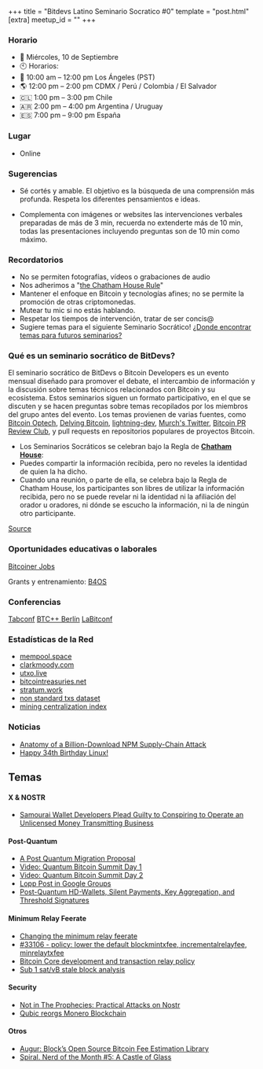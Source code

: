 +++
title = "Bitdevs Latino Seminario Socratico #0"
template = "post.html"
[extra]
meetup_id = ""
+++

### Horario

- 📅 Miércoles, 10 de Septiembre
- 🕙 Horarios:
 - 🌴 10:00 am – 12:00 pm Los Ángeles (PST)
 - 🌎 12:00 pm – 2:00 pm CDMX / Perú / Colombia / El Salvador
 - 🇨🇱 1:00 pm – 3:00 pm Chile
 - 🇦🇷 2:00 pm – 4:00 pm Argentina / Uruguay
 - 🇪🇸 7:00 pm – 9:00 pm España

### Lugar
- Online 


### Sugerencias
- Sé cortés y amable. El objetivo es la búsqueda de una comprensión más profunda.
Respeta los diferentes pensamientos e ideas.

- Complementa con imágenes or websites las intervenciones verbales preparadas de más de 3 min, recuerda no extenderte más de 10 min, todas las presentaciones incluyendo preguntas son de 10 min como máximo.

### Recordatorios
- No se permiten fotografías, vídeos o grabaciones de audio
- Nos adherimos a "[the Chatham House Rule](https://www.chathamhouse.org/about-us/chatham-house-rule)"
- Mantener el enfoque en Bitcoin y tecnologías afines; no se permite la promoción de otras criptomonedas.
- Mutear tu mic si no estás hablando. 
- Respetar los tiempos de intervención, tratar de ser concis@
- Sugiere temas para el siguiente Seminario Socrático! [¿Donde encontrar temas para futuros seminarios?](/about/find-topics)


### Qué es un seminario socrático de BitDevs?

El seminario socrático de BitDevs o Bitcoin Developers es un evento mensual diseñado para promover el debate, el intercambio de información y la discusión sobre temas técnicos relacionados con Bitcoin y su ecosistema. Estos seminarios siguen un formato participativo, en el que se discuten y se hacen preguntas sobre temas recopilados por los miembros del grupo antes del evento.
Los temas provienen de varias fuentes, como [Bitcoin Optech](https://bitcoinops.org/en/publications/), [Delving Bitcoin](https://lists.linuxfoundation.org/pipermail/bitcoin-dev/), [lightning-dev](https://lists.linuxfoundation.org/pipermail/lightning-dev/), [Murch's Twitter](https://twitter.com/murchandamus), [Bitcoin PR Review Club](https://bitcoincore.reviews/), y pull requests en repositorios populares de proyectos Bitcoin.


- Los Seminarios Socráticos se celebran bajo la Regla de **[Chatham House](https://www.chathamhouse.org/about-us/chatham-house-rule)**:
- Puedes compartir la información recibida, pero no reveles la identidad de quien la ha dicho.
- Cuando una reunión, o parte de ella, se celebra bajo la Regla de Chatham House, los participantes son libres de utilizar la información recibida, pero no se puede revelar ni la identidad ni la afiliación del orador u oradores, ni dónde se escucho la información, ni la de ningún otro participante.

[Source](https://bitdevs.org/running-a-great-socratic-seminar/)


### Oportunidades educativas o laborales
[Bitcoiner Jobs](https://bitcoinerjobs.com/) 

Grants y entrenamiento: [B4OS](B4os.dev)

### Conferencias
[Tabconf](https://7.tabconf.com/)
[BTC++ Berlín](https://btcplusplus.dev/conf/berlin25)
[LaBitconf](https://labitconf.com/)


### Estadísticas de la Red
- [mempool.space](https://mempool.space/)
- [clarkmoody.com](https://bitcoin.clarkmoody.com/dashboard/)
- [utxo.live](https://utxo.live/)
- [bitcointreasuries.net](https://bitcointreasuries.net/)
- [stratum.work](https://stratum.work/)
- [non standard txs dataset](https://bitcoin-data.github.io/non-standard-transactions/)
- [mining centralization index](https://mainnet.observer/charts/mining-pools-centralization-index-with-proxy-pools/?c)

### Noticias
- [Anatomy of a Billion-Download NPM Supply-Chain Attack](https://jdstaerk.substack.com/p/we-just-found-malicious-code-in-the)
- [Happy 34th Birthday Linux!](https://itsfoss.com/facts-linux-kernel/)


## Temas


#### X & NOSTR
- [Samourai Wallet Developers Plead Guilty to Conspiring to Operate an Unlicensed Money Transmitting Business](https://bitcoinmagazine.com/news/samourai-wallet-developers-plead-guilty)


#### Post-Quantum
- [A Post Quantum Migration Proposal](https://groups.google.com/g/bitcoindev/c/uEaf4bj07rE)
- [Video: Quantum Bitcoin Summit Day 1](https://www.youtube.com/watch?v=GeUdu4hrBPI)
- [Video: Quantum Bitcoin Summit Day 2](https://www.youtube.com/watch?v=feMWrdJnLak)
- [Lopp Post in Google Groups](https://groups.google.com/g/bitcoindev/c/uEaf4bj07rE?pli=1)
- [Post-Quantum HD-Wallets, Silent Payments, Key Aggregation, and Threshold Signatures](https://delvingbitcoin.org/t/post-quantum-hd-wallets-silent-payments-key-aggregation-and-threshold-signatures/1854)


#### Minimum Relay Feerate
- [Changing the minimum relay feerate](https://delvingbitcoin.org/t/changing-the-minimum-relay-feerate/1886)
- [#33106 - policy: lower the default blockmintxfee, incrementalrelayfee, minrelaytxfee](https://github.com/bitcoin/bitcoin/pull/33106)
- [Bitcoin Core development and transaction relay policy](https://bitcoincore.org/en/2025/06/06/relay-statement/)
- [Sub 1 sat/vB stale block analysis](https://x.com/mononautical/status/1956073741454336191)


#### Security
- [Not in The Prophecies: Practical Attacks on Nostr](https://eprint.iacr.org/2025/1459)
- [Qubic reorgs Monero Blockchain](https://qubic.org/pr/qubic-overtakes-monero-s-hash-rate-in-live-51-takeover-demo)


#### Otros

- [Augur: Block’s Open Source Bitcoin Fee Estimation Library](https://delvingbitcoin.org/t/augur-block-s-open-source-bitcoin-fee-estimation-library/1848)
- [Spiral. Nerd of the Month #5: A Castle of Glass](https://spiralbtc.substack.com/p/nerd-of-the-month-5-a-castle-of-glass-1f4)
